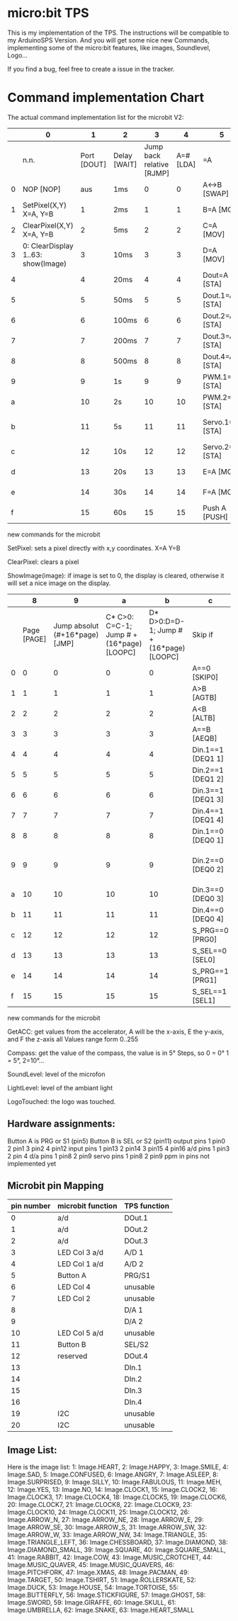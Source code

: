 # micro:bit TPS

This is my implementation of the TPS. The instructions will be compatible to my ArduinoSPS Version. And you will get some nice new Commands, implementing some of the micro:bit features, like images, Soundlevel, Logo...

If you find a bug, feel free to create a issue in the tracker. 

# Command implementation Chart

The actual command implementation list for the microbit V2: 

|      | 0                                        | 1           | 2            | 3                         | 4         | 5                | 6            | 7                     |
| ---- | ---------------------------------------- | ----------- | ------------ | ------------------------- | --------- | ---------------- | ------------ | --------------------- |
|      | n.n.                                     | Port [DOUT] | Delay [WAIT] | Jump back relative [RJMP] | A=# [LDA] | =A               | A=           | A=Ausdruck            |
| 0    | NOP [NOP]                                | aus         | 1ms          | 0                         | 0         | A<->B [SWAP]     |              |                       |
| 1    | SetPixel(X,Y)<br />X=A, Y=B              | 1           | 2ms          | 1                         | 1         | B=A [MOV]        | A=B [MOV]    | A=A + 1 [INC]         |
| 2    | ClearPixel(X,Y)<br />X=A, Y=B            | 2           | 5ms          | 2                         | 2         | C=A [MOV]        | A=C [MOV]    | A=A - 1 [DEC]         |
| 3    | 0: ClearDisplay <br />1..63: show(Image) | 3           | 10ms         | 3                         | 3         | D=A [MOV]        | A=D [MOV]    | A=A + B [ADD]         |
| 4    |                                          | 4           | 20ms         | 4                         | 4         | Dout=A [STA]     | Din [LDA]    | A=A - B [SUB]         |
| 5    |                                          | 5           | 50ms         | 5                         | 5         | Dout.1=A.1 [STA] | Din.1 [LDA]  | A=A * B [MUL]         |
| 6    |                                          | 6           | 100ms        | 6                         | 6         | Dout.2=A.1 [STA] | Din.2 [LDA]  | A=A / B [DIV]         |
| 7    |                                          | 7           | 200ms        | 7                         | 7         | Dout.3=A.1 [STA] | Din.3 [LDA]  | A=A and B [AND]       |
| 8    |                                          | 8           | 500ms        | 8                         | 8         | Dout.4=A.1 [STA] | Din.4 [LDA]  | A=A or B [OR]         |
| 9    |                                          | 9           | 1s           | 9                         | 9         | PWM.1=A [STA]    | ADC.1 [LDA]  | A=A xor B [XOR]       |
| a    |                                          | 10          | 2s           | 10                        | 10        | PWM.2=A [STA]    | ADC.2 [LDA]  | A= not A [NOT]        |
| b    |                                          | 11          | 5s           | 11                        | 11        | Servo.1=A [STA]  | RCin.1 [LDA] | A= A % B (Rest) [MOD] |
| c    |                                          | 12          | 10s          | 12                        | 12        | Servo.2=A [STA]  | RCin.2 [LDA] | A= A + 16 * B [BYTE]  |
| d    |                                          | 13          | 20s          | 13                        | 13        | E=A [MOV]        | A=E [MOV]    | A= B - A[BSUBA]       |
| e    |                                          | 14          | 30s          | 14                        | 14        | F=A [MOV]        | A=F [MOV]    | A=A SHR 1 [SHR]       |
| f    |                                          | 15          | 60s          | 15                        | 15        | Push A [PUSH]    | Pop A [POP]  | A=A SHL 1 [SHL]       |

new commands for the microbit

SetPixel: sets a pixel directly with x,y coordinates. X=A Y=B

ClearPixel: clears a pixel 

ShowImage(image): if image is set to 0, the display is cleared, otherwise it will set a nice image on the display. 

|      | 8           | 9                              | a                                                     | b                                                    | c                 | d                         | e              | f                                     |
| ---- | ----------- | ------------------------------ | ----------------------------------------------------- | ---------------------------------------------------- | ----------------- | ------------------------- | -------------- | ------------------------------------- |
|      | Page [PAGE] | Jump absolut (#+16*page) [JMP] | C* C>0: C=C-1;             Jump # + (16*page) [LOOPC] | D* D>0:D=D-1;             Jump # + (16*page) [LOOPC] | Skip if           | Call # + (16*Page) [Call] | Callsub/Ret    | Byte Befehle                          |
| 0    | 0           | 0                              | 0                                                     | 0                                                    | A==0 [SKIP0]      | 0                         | ret [RTR]      | A=ADC.1 [BLDA]                        |
| 1    | 1           | 1                              | 1                                                     | 1                                                    | A>B [AGTB]        | 1                         | Call 1 [CASB]  | A=ADC.2 [BLDA]                        |
| 2    | 2           | 2                              | 2                                                     | 2                                                    | A<B [ALTB]        | 2                         | 2 [CASB]       | A=RCin.1 [BLDA]                       |
| 3    | 3           | 3                              | 3                                                     | 3                                                    | A==B [AEQB]       | 3                         | 3 [CASB]       | A=RCin.2 [BLDA]                       |
| 4    | 4           | 4                              | 4                                                     | 4                                                    | Din.1==1 [DEQ1 1] | 4                         | 4 [CASB]       | PWM.1=A [BSTA]                        |
| 5    | 5           | 5                              | 5                                                     | 5                                                    | Din.2==1 [DEQ1 2] | 5                         | 5 [CASB]       | PWM.2=A [BSTA]                        |
| 6    | 6           | 6                              | 6                                                     | 6                                                    | Din.3==1 [DEQ1 3] | 6                         | 6 [CASB]       | Servo.1=A [BSTA]                      |
| 7    | 7           | 7                              | 7                                                     | 7                                                    | Din.4==1 [DEQ1 4] | 7                         |                | Servo.2=A [BSTA]                      |
| 8    | 8           | 8                              | 8                                                     | 8                                                    | Din.1==0 [DEQ0 1] | 8                         | Def 1 [DFSB]   | Tone=A [TONE]                         |
| 9    | 9           | 9                              | 9                                                     | 9                                                    | Din.2==0 [DEQ0 2] | 9                         | 2 [DFSB]       | GetACC<br />a=acc.x, E=acc.y, F=acc.z |
| a    | 10          | 10                             | 10                                                    | 10                                                   | Din.3==0 [DEQ0 3] | 10                        | 3 [DFSB]       | A= Compass (in 5°)                    |
| b    | 11          | 11                             | 11                                                    | 11                                                   | Din.4==0 [DEQ0 4] | 11                        | 4 [DFSB]       | A=SoundLevel()                        |
| c    | 12          | 12                             | 12                                                    | 12                                                   | S_PRG==0 [PRG0]   | 12                        | 5 [DFSB]       | A=LightLevel (0..255)                 |
| d    | 13          | 13                             | 13                                                    | 13                                                   | S_SEL==0 [SEL0]   | 13                        | 6 [DFSB]       | A=LogoTouched                         |
| e    | 14          | 14                             | 14                                                    | 14                                                   | S_PRG==1 [PRG1]   | 14                        |                |                                       |
| f    | 15          | 15                             | 15                                                    | 15                                                   | S_SEL==1 [SEL1]   | 15                        | restart [REST] | PrgEnd [PEND]                         |

new commands for the microbit

GetACC: get values from the accelerator, A will be the x-axis, E the y-axis, and F the z-axis all Values range form 0..255

Compass: get the value of the compass, the value is in 5° Steps, so 0 = 0° 1 = 5°, 2=10°...

SoundLevel: level of the microfon

LightLevel: level of the ambiant light

LogoTouched: the logo was touched.

## Hardware assignments:

 Button A is PRG or S1 (pin5)
 Button B is SEL or S2 (pin11)
 output pins 
   1 pin0
   2 pin1
   3 pin2
   4 pin12
 input pins
   1 pin13
   2 pin14
   3 pin15
   4 pin16
  a/d pins
   1 pin3
   2 pin 4
  d/a pins
   1 pin8
   2 pin9
  servo pins
   1 pin8
   2 pin9
  ppm in pins
    not implemented yet
	

## Microbit pin Mapping

 

| pin number | microbit function | TPS function |
| ---------- | ----------------- | ------------ |
| 0          | a/d               | DOut.1       |
| 1          | a/d               | DOut.2       |
| 2          | a/d               | DOut.3       |
| 3          | LED Col 3 a/d     | A/D 1        |
| 4          | LED Col 1 a/d     | A/D 2        |
| 5          | Button A          | PRG/S1       |
| 6          | LED Col 4         | unusable     |
| 7          | LED Col 2         | unusable     |
| 8          |                   | D/A 1        |
| 9          |                   | D/A 2        |
| 10         | LED Col 5 a/d     | unusable     |
| 11         | Button B          | SEL/S2       |
| 12         | reserved          | DOut.4       |
| 13         |                   | DIn.1        |
| 14         |                   | DIn.2        |
| 15         |                   | DIn.3        |
| 16         |                   | DIn.4        |
| 19         | I2C               | unusable     |
| 20         | I2C               | unusable     |



## Image List:

Here is the image list:
1: Image.HEART,
2: Image.HAPPY,
3: Image.SMILE,
4: Image.SAD,
5: Image.CONFUSED,
6: Image.ANGRY,
7: Image.ASLEEP,
8: Image.SURPRISED,
9: Image.SILLY,
10: Image.FABULOUS,
11: Image.MEH,
12: Image.YES,
13: Image.NO,
14: Image.CLOCK1, 
15: Image.CLOCK2, 
16: Image.CLOCK3, 
17: Image.CLOCK4, 
18: Image.CLOCK5, 
19: Image.CLOCK6, 
20: Image.CLOCK7, 
21: Image.CLOCK8, 
22: Image.CLOCK9, 
23: Image.CLOCK10, 
24: Image.CLOCK11, 
25: Image.CLOCK12,
26: Image.ARROW_N, 
27: Image.ARROW_NE, 
28: Image.ARROW_E, 
29: Image.ARROW_SE, 
30: Image.ARROW_S, 
31: Image.ARROW_SW, 
32: Image.ARROW_W, 
33: Image.ARROW_NW,
34: Image.TRIANGLE,
35: Image.TRIANGLE_LEFT,
36: Image.CHESSBOARD,
37: Image.DIAMOND,
38: Image.DIAMOND_SMALL,
39: Image.SQUARE,
40: Image.SQUARE_SMALL,
41: Image.RABBIT,
42: Image.COW,
43: Image.MUSIC_CROTCHET,
44: Image.MUSIC_QUAVER,
45: Image.MUSIC_QUAVERS,
46: Image.PITCHFORK,
47: Image.XMAS,
48: Image.PACMAN,
49: Image.TARGET,
50: Image.TSHIRT,
51: Image.ROLLERSKATE,
52: Image.DUCK,
53: Image.HOUSE,
54: Image.TORTOISE,
55: Image.BUTTERFLY,
56: Image.STICKFIGURE,
57: Image.GHOST,
58: Image.SWORD,
59: Image.GIRAFFE,
60: Image.SKULL,
61: Image.UMBRELLA,
62: Image.SNAKE,
63: Image.HEART_SMALL